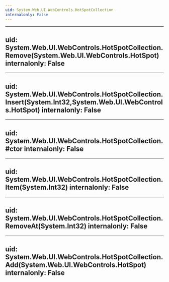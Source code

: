 ```yaml
---
uid: System.Web.UI.WebControls.HotSpotCollection
internalonly: False
---
```


---
uid: System.Web.UI.WebControls.HotSpotCollection.Remove(System.Web.UI.WebControls.HotSpot)
internalonly: False
---

---
uid: System.Web.UI.WebControls.HotSpotCollection.Insert(System.Int32,System.Web.UI.WebControls.HotSpot)
internalonly: False
---

---
uid: System.Web.UI.WebControls.HotSpotCollection.#ctor
internalonly: False
---

---
uid: System.Web.UI.WebControls.HotSpotCollection.Item(System.Int32)
internalonly: False
---

---
uid: System.Web.UI.WebControls.HotSpotCollection.RemoveAt(System.Int32)
internalonly: False
---

---
uid: System.Web.UI.WebControls.HotSpotCollection.Add(System.Web.UI.WebControls.HotSpot)
internalonly: False
---
